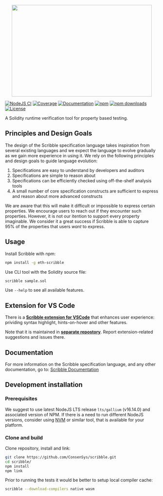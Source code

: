 <p align="center">
  <img width="460" height="300" src="static/logo.png">
</p>

[![NodeJS CI](https://github.com/ConsenSys/scribble/actions/workflows/node.js.yaml/badge.svg)](https://github.com/ConsenSys/scribble/actions/workflows/node.js.yaml)
[![Coverage](https://codecov.io/gh/ConsenSys/scribble/branch/develop/graph/badge.svg?token=yVZzF90k9k)](https://codecov.io/gh/ConsenSys/scribble)
[![Documentation](https://aleen42.github.io/badges/src/gitbook_2.svg)](https://docs.scribble.codes)
[![npm](https://img.shields.io/npm/v/eth-scribble)](https://www.npmjs.com/package/eth-scribble)
[![npm downloads](https://img.shields.io/npm/dm/eth-scribble.svg)](https://www.npmjs.com/package/eth-scribble)
[![License](https://img.shields.io/badge/License-Apache%202.0-blue.svg)](https://opensource.org/licenses/Apache-2.0)

A Solidity runtime verification tool for property based testing.

## Principles and Design Goals

The design of the Scribble specification language takes inspiration from several existing
languages and we expect the language to evolve gradually as we gain more experience
in using it. We rely on the following principles and design goals to guide language
evolution:

1. Specifications are easy to understand by developers and auditors
2. Specifications are simple to reason about
3. Specifications can be efficiently checked using off-the-shelf analysis tools
4. A small number of core specification constructs are sufficient to express and reason about more advanced constructs

We are aware that this will make it difficult or impossible to express certain
properties. We encourage users to reach out if they encounter such properties. However, it
is not our itention to support every property imaginable. We consider it a great success if
Scribble is able to capture 95% of the properties that users _want_ to express.

## Usage

Install Scribble with npm:

```bash
npm install -g eth-scribble
```

Use CLI tool with the Solidity source file:

```bash
scribble sample.sol
```

Use `--help` to see all available features.

## Extension for VS Code

There is a [**Scribble extension for VSCode**](https://marketplace.visualstudio.com/items?itemName=diligence.vscode-scribble) that enhances user experience: prividing syntax highlight, hints-on-hover and other features.

Note that it is maintained in [**separate repostory**](https://github.com/ConsenSys/vscode-scribble). Report extension-related suggestions and issues there.

## Documentation

For more information on the Scribble specification language, and any other documentation, go to: [Scribble Documentation](https://docs.scribble.codes)

## Development installation

### Prerequisites

We suggest to use latest NodeJS LTS release `lts/gallium` (v16.14.0) and associated version of NPM. If there is a need to run different NodeJS versions, consider using [NVM](https://github.com/nvm-sh/nvm) or similar tool, that is available for your platform.

### Clone and build

Clone repository, install and link:

```bash
git clone https://github.com/ConsenSys/scribble.git
cd scribble/
npm install
npm link
```

Prior to running the tests it would be better to setup local compiler cache:

```bash
scribble --download-compilers native wasm
```
